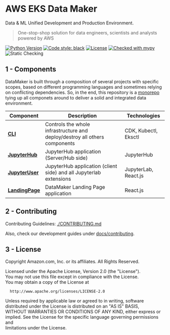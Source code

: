 # AWS EKS Data Maker

Data & ML Unified Development and Production Environment.

> One-stop-shop solution for data engineers, scientists and analysts powered by AWS

[![Python Version](https://img.shields.io/badge/python-3.6%20%7C%203.7%20%7C%203.8-brightgreen.svg)](https://github.com/awslabs/aws-eks-data-maker)
[![Code style: black](https://img.shields.io/badge/code%20style-black-000000.svg)](https://github.com/psf/black)
[![License](https://img.shields.io/badge/License-Apache%202.0-blue.svg)](https://opensource.org/licenses/Apache-2.0)
[![Checked with mypy](http://www.mypy-lang.org/static/mypy_badge.svg)](http://mypy-lang.org/)
![Static Checking](https://github.com/awslabs/aws-eks-data-maker/workflows/Static%20Checking/badge.svg?branch=main)

## 1 - Components

DataMaker is built through a composition of several projects with specific scopes, based on different programming languages and sometimes relying on conflicting dependencies. So, in the end, this repository is a [monorepo](https://en.wikipedia.org/wiki/Monorepo) tying up all componets around to deliver a solid and integrated data environment.

| Component | Description | Technologies |
|-----------|-------------|--------------|
| [**CLI**](./cli/) | Controls the whole infrastructure and deploy/destroy all others components | CDK, Kubectl, Eksctl |
| [**JupyterHub**](./images/jupyter-hub/) | JupyterHub application (Server/Hub side)| JupyterHub |
| [**JupyterUser**](images/jupyter-user/) | JupyterHub application (client side) and all Jupyterlab extensions | JupyterLab, React.js |
| [**LandingPage**](images/landing-page/) | DataMaker Landing Page application | React.js |

## 2 - Contributing
Contributing Guidelines: [./CONTRIBUTING.md](././CONTRIBUTING.md)

Also, check our development guides under [docs/contributing](./docs/contributing/).

## 3 - License
Copyright Amazon.com, Inc. or its affiliates. All Rights Reserved.         
                                                                           
  Licensed under the Apache License, Version 2.0 (the "License").          
  You may not use this file except in compliance with the License.         
  You may obtain a copy of the License at                                  
                                                                        
      http://www.apache.org/licenses/LICENSE-2.0                           
                                                                           
  Unless required by applicable law or agreed to in writing, software      
  distributed under the License is distributed on an "AS IS" BASIS,        
  WITHOUT WARRANTIES OR CONDITIONS OF ANY KIND, either express or implied. 
  See the License for the specific language governing permissions and      
  limitations under the License.                                           
